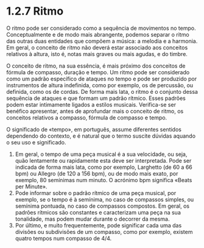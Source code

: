 # 1.2.7 Ritmo

O ritmo pode ser considerado como a sequência de movimentos no tempo. Conceptualmente e de modo mais abrangente, podemos separar o ritmo das outras duas entidades que compõem a música: a melodia e a harmonia. Em geral, o conceito de ritmo não deverá estar associado aos conceitos relativos à altura, isto é, notas mais graves ou mais agudas, e do timbre.

O conceito de ritmo, na sua essência, é mais próximo dos conceitos de fórmula de compasso, duração e tempo. Um ritmo pode ser considerado como um padrão específico de ataques no tempo e pode ser produzido por instrumentos de altura indefinida, como por exemplo, os de percussão, ou definida, como os de cordas. De forma mais lata, o ritmo é o conjunto dessa sequência de ataques e que formam um padrão rítmico. Esses padrões podem estar intimamente ligados a estilos musicais. Verifica-se ser benéfico apresentar, antes de aprofundar mais o conceito de ritmo, os conceitos relativos a compasso, fórmula de compasso e tempo.

O significado de «tempo», em português, assume diferentes sentidos dependendo do contexto, e é natural que o termo suscite dúvidas aquando o seu uso e significado.

1. Em geral, o tempo de uma peça musical é a sua velocidade, ou seja, quão lentamente ou rapidamente esta deve ser interpretada. Pode ser indicada de forma mais lata, como por exemplo, Larghetto (de 60 a 66 bpm) ou Allegro (de 120 a 156 bpm), ou de modo mais exato, por exemplo, 80 semínimas num minuto. O acrónimo bpm significa «Beats per Minute».
2. Pode informar sobre o padrão rítmico de uma peça musical, por exemplo, se o tempo é à semínima, no caso de compassos simples, ou semínima pontuada, no caso de compassos compostos. Em geral, os padrões rítmicos são constantes e caracterizam uma peça na sua tonalidade, mas podem mudar durante o decorrer da mesma.
3. Por último, e muito frequentemente, pode significar cada uma das divisões ou subdivisões de um compasso, como por exemplo, existem quatro tempos num compasso de 4/4.
